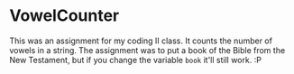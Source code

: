 # VowelCounter

This was an assignment for my coding II class. It counts the number of vowels in a string. The assignment was to put a book of the Bible from the New Testament, but if you change the variable `book` it'll still work. :P